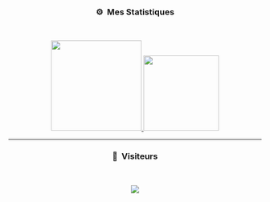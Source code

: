 ### <p align="center">⚙️ &nbsp;Mes Statistiques</p>
<br>
<p align="center">
<a href="https://github.com/bymb">
  <img height="180em" src="https://github-readme-stats-eight-theta.vercel.app/api?username=bymb&show_icons=true&theme=midnight-purple&include_all_commits=true&locale=fr"/>
  <img height="150em" src="https://github-readme-stats-eight-theta.vercel.app/api/top-langs/?username=bymb&layout=compact&langs_count=8&theme=midnight-purple&locale=fr"/>
</a>
  
</p>

-----

### <p align="center">👀 &nbsp;Visiteurs</p>
<br>
<p align="center">
  <img src="https://profile-counter.glitch.me/bymb/count.svg" />
</p>

